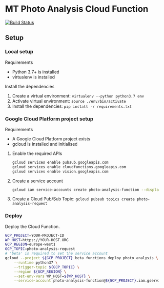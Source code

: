# MT Photo Analysis Cloud Function

[![Build Status](https://travis-ci.org/MirosTruckstop/mt-photo-analysis-function.svg?branch=master)](https://travis-ci.org/MirosTruckstop/mt-photo-analysis-function)

## Setup

### Local setup

Requirements
* Python 3.7+ is installed
* virtualenv is installed

Install the dependencies

1. Create a virtual environment: `virtualenv --python python3.7 env`
2. Activate virtual environment: `source ./env/bin/activate`
3. Install the dependencies: `pip install -r requirements.txt`

### Google Cloud Platform project setup

Requirements
* A Google Cloud Platform project exists
* gcloud is installed and initialised

1. Enable the required APIs
    ```sh
    gcloud services enable pubsub.googleapis.com
    gcloud services enable cloudfunctions.googleapis.com
    gcloud services enable vision.googleapis.com
    ```

2. Create a service account
    ```sh
    gcloud iam service-accounts create photo-analysis-function --display-name "photo-analysis-function"
    ```

3. Create a Cloud Pub/Sub Topic: `gcloud pubsub topics create photo-analysis-request`

### Deploy

Deploy the Cloud Function.
```sh
GCP_PROJECT=YOUR-PROJECT-ID
WP_HOST=https://YOUR-HOST.ORG
GCP_REGION=europe-west1
GCP_TOPIC=photo-analysis-request
# 'beta' is required to set the service account
gcloud --project ${GCP_PROJECT} beta functions deploy photo_analysis \
    --runtime python37 \
    --trigger-topic ${GCP_TOPIC} \
    --region ${GCP_REGION} \
    --set-env-vars WP_HOST=${WP_HOST} \
    --service-account photo-analysis-function@${GCP_PROJECT}.iam.gserviceaccount.com
```
